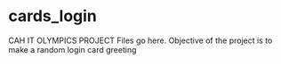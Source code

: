 # cards_login
CAH IT OLYMPICS PROJECT
Files go here. Objective of the project is to make a random login card greeting
